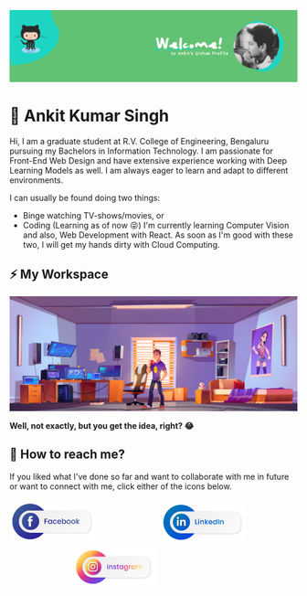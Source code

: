 ![My Profile Header](/images/Ankit%20github%20profile.png)

# 🤵️ Ankit Kumar Singh

Hi, I am a graduate student at R.V. College of Engineering, Bengaluru pursuing my Bachelors in Information Technology. I am passionate for Front-End Web Design and have extensive experience working with Deep Learning Models as well. I am always eager to learn and adapt to different environments.  

I can usually be found doing two things:
- Binge watching TV-shows/movies, or
- Coding (Learning as of now 😜️)
I'm currently learning Computer Vision and also, Web Development with React. As soon as I'm good with these two, I will get my hands dirty with Cloud Computing.  
## ⚡ My Workspace
![My Space](images/2872.jpg)  

**Well, not exactly, but you get the idea, right? 😂️**

## 💬 How to reach me?
If you liked what I've done so far and want to collaborate with me in future or want to connect with me, click either of the icons below.  

<a href="https://www.facebook.com/ankitz007/"><img src="/images/—Pngtree—social%20media%20buttons%20png%20and_4163585__01.png" alt="My Facebook" width="150"></a> &nbsp;&nbsp;&nbsp;&nbsp;&nbsp;&nbsp;&nbsp;&nbsp;&nbsp;&nbsp;&nbsp;&nbsp;&nbsp;&nbsp;&nbsp;&nbsp;&nbsp;&nbsp;&nbsp;&nbsp;&nbsp;&nbsp;&nbsp;&nbsp;&nbsp;&nbsp;&nbsp; <a href="https://www.linkedin.com/in/ankitz007/"><img src="/images/—Pngtree—social%20media%20buttons%20png%20and_4163585__03.png" alt="My LinkedIn" width="150" ></a> &nbsp;&nbsp;&nbsp;&nbsp;&nbsp;&nbsp;&nbsp;&nbsp;&nbsp;&nbsp;&nbsp;&nbsp;&nbsp;&nbsp;&nbsp;&nbsp;&nbsp;&nbsp;&nbsp;&nbsp;&nbsp;&nbsp;&nbsp;&nbsp;&nbsp;&nbsp;&nbsp; <a href="https://www.instagram.com/ankitz_007/"><img src="/images/—Pngtree—social%20media%20buttons%20png%20and_4163585__02.png" alt="My Facebook" width="150" ></a>